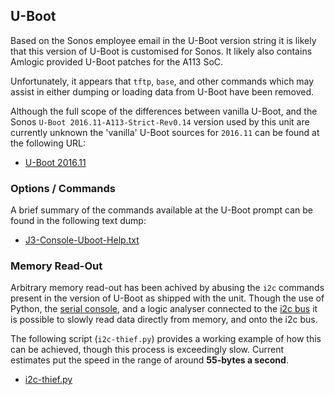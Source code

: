 ## U-Boot

Based on the Sonos employee email in the U-Boot version string it is likely
that this version of U-Boot is customised for Sonos. It likely also contains
Amlogic provided U-Boot patches for the A113 SoC.

Unfortunately, it appears that `tftp`, `base`, and other commands which may
assist in either dumping or loading data from U-Boot have been removed.

Although the full scope of the differences between vanilla U-Boot, and the
Sonos `U-Boot 2016.11-A113-Strict-Rev0.14` version used by this unit are
currently unknown the 'vanilla' U-Boot sources for `2016.11` can be found
at the following URL:

* [U-Boot 2016.11](https://github.com/u-boot/u-boot/tree/29e0cfb4f77f7aa369136302cee14a91e22dca71)

### Options / Commands

A brief summary of the commands available at the U-Boot prompt can be found
in the following text dump:

* [J3-Console-Uboot-Help.txt](./dumps/j3-console-uboot-help.txt)

### Memory Read-Out

Arbitrary memory read-out has been achived by abusing the `i2c` commands
present in the version of U-Boot as shipped with the unit. Though the use of
Python, the [serial console](./CONSOLE.md), and a logic analyser connected
to the [i2c bus](./EEPROM.md) it is possible to slowly read data directly
from memory, and onto the i2c bus.

The following script (`i2c-thief.py`) provides a working example of how this
can be achieved, though this process is exceedingly slow. Current estimates
put the speed in the range of around **55-bytes a second**.

* [i2c-thief.py](./scripts/i2c-thief.py)
